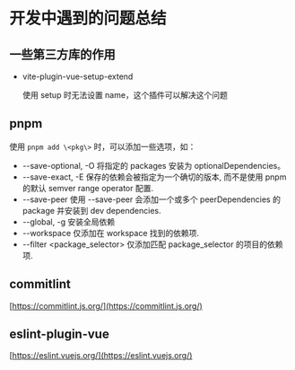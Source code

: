 # 开发中遇到的问题总结

## 一些第三方库的作用

- vite-plugin-vue-setup-extend

  使用 setup 时无法设置 name，这个插件可以解决这个问题

## pnpm

使用 `pnpm add \<pkg\>` 时，可以添加一些选项，如：

- --save-optional, -O
  将指定的 packages 安装为 optionalDependencies。
- --save-exact, -E
  保存的依赖会被指定为一个确切的版本, 而不是使用 pnpm 的默认 semver range operator 配置.
- --save-peer
  使用 --save-peer 会添加一个或多个 peerDependencies 的 package 并安装到 dev dependencies.
- --global, -g
  安装全局依赖
- --workspace
  仅添加在 workspace 找到的依赖项.
- --filter <package_selector>
  仅添加匹配 package_selector 的项目的依赖项.

## commitlint

[https://commitlint.js.org/](https://commitlint.js.org/)

## eslint-plugin-vue

[https://eslint.vuejs.org/](https://eslint.vuejs.org/)
